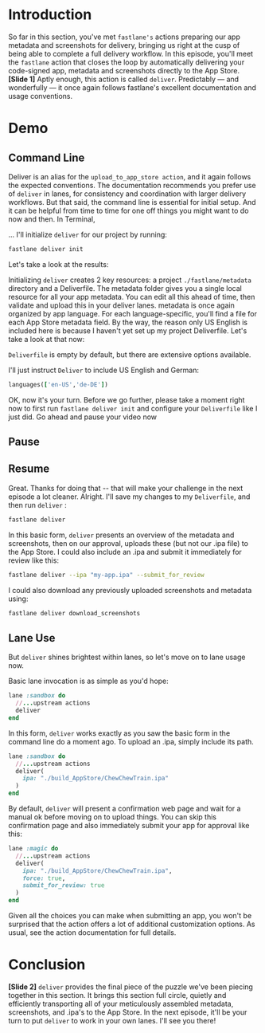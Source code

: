 # Introduction
So far in this section, you've met `fastlane's` actions preparing our app metadata and screenshots for delivery, bringing us right at the cusp of being able to complete a full delivery workflow.
In this episode, you'll meet the `fastlane` action that closes the loop by automatically delivering your code-signed app, metadata and screenshots directly to the App Store. 
**[Slide 1]** 
Aptly enough, this action is called `deliver`. Predictably — and wonderfully — it once again follows fastlane's excellent documentation and usage conventions.


# Demo
## Command Line
Deliver is an alias for the `upload_to_app_store action`, and it again follows the expected conventions. The documentation recommends you prefer use of `deliver` in lanes, for consistency and coordination with larger delivery workflows. 
But that said, the command line is essential for initial setup. And it can be helpful from time to time for one off things you might want to do now and then.
In Terminal,


… I'll initialize `deliver` for our project by running:
```bash
fastlane deliver init
```


Let's take a look at the results:
<!-- Reveal in Finder -->
Initializing `deliver` creates 2 key resources: a project  `./fastlane/metadata` directory and a Deliverfile. 
The metadata folder gives you a single local resource for all your app metadata. You can edit all this ahead of time, then validate and upload this in your deliver lanes. 
metadata is once again organized by app language. For each language-specific, you'll find a file for each App Store metadata field. 
By the way, the reason only US English is included here is because I haven't yet set up my project Deliverfile. Let's take a look at that now:
<!-- open Deliverfile in Code -->
`Deliverfile` is empty by default, but there are extensive options available. 


<!-- 2019.05.07 Text updated to make this consistent with challenges in 4.09 -->
<!-- EDITOR: This section was added after main recording, and is labeled "4.08-*-Demo-Fastlane". The main recordings will need to be clipped so the sequence flows to match the updated script. Thank you, and apologies for the extra work… -->
I'll just instruct `Deliver` to include US English and German:
```ruby
languages(['en-US','de-DE'])
```

OK, now it's your turn. Before we go further, please take a moment right now to first run `fastlane deliver init` and configure your `Deliverfile`  like I just did. Go ahead and pause your video now
## Pause
## Resume
Great. Thanks for doing that -- that will make your challenge in the next episode a lot cleaner. 
Alright. I'll save my changes to my `Deliverfile`, and then run `deliver` :
<!-- End 2019.05.07 text modifications -->


```bash
fastlane deliver
```
In this basic form, `deliver` presents an overview of the metadata and screenshots, then on our approval, uploads these (but not our .ipa file) to the App Store. 
I could also include an .ipa and submit it immediately for review like this:
```bash
fastlane deliver --ipa "my-app.ipa" --submit_for_review
```
I could also download any previously uploaded screenshots and metadata using:
```bash
fastlane deliver download_screenshots
```
## Lane Use
But `deliver` shines brightest within lanes, so let's move on to lane usage now. 


Basic lane invocation is as simple as you'd hope:
```ruby
lane :sandbox do
  //...upstream actions
  deliver
end
```
In this form, `deliver` works exactly as you saw the basic form in the command line do a moment ago.
To upload an .ipa, simply include its path.
```ruby
lane :sandbox do
  //...upstream actions  
  deliver(
    ipa: "./build_AppStore/ChewChewTrain.ipa"
  )
end
```
By default, `deliver` will present a confirmation web page and wait for a manual ok before moving on to upload things. You can skip this confirmation page and also immediately submit your app for approval like this:
```ruby
lane :magic do
  //...upstream actions   
  deliver(
    ipa: "./build_AppStore/ChewChewTrain.ipa",
    force: true,
    submit_for_review: true    
  )
end
```
Given all the choices you can make when submitting an app, you won't be surprised that the action offers a lot of additional customization options. As usual, see the action documentation for full details.


# Conclusion
**[Slide 2]** 
`deliver` provides the final piece of the puzzle we've been piecing together in this section. It brings this section full circle, quietly and efficiently transporting all of your meticulously assembled metadata, screenshots, and .ipa's to the App Store. 
In the next episode, it'll be your turn to put `deliver` to work in your own lanes. I'll see you there!
